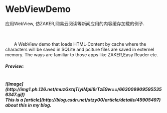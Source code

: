 # WebViewDemo
应用WebView, 仿ZAKER,网易云阅读等新闻应用的内容缓存加载的例子.  

<br><br>
&emsp;&emsp;A WebView demo that loads HTML-Content by cache where the characters will be saved in SQLite and pciture files are saved in externel memory. The ways are familiar to those apps like ZAKER,Easy Reader etc.

<h5>Preview:<h5>
<br>
![image](http://img1.ph.126.net/muzGxtqTIyIMplI9rTzE9w==/6630099095955356347.gif)

<br>
This is a [article](http://blog.csdn.net/stzy00/article/details/45905497) about this in my blog.

